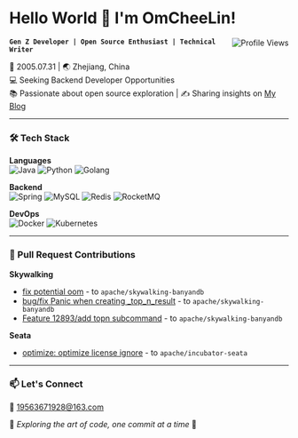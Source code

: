 # Hello World 👋 I'm OmCheeLin!

<img align="right" src="https://komarev.com/ghpvc/?username=YourGitHubUsername&color=blueviolet" alt="Profile Views" />

**`Gen Z Developer | Open Source Enthusiast | Technical Writer`**

🎂 2005.07.31 | 🌏 Zhejiang, China  
💻 Seeking Backend Developer Opportunities  
📚 Passionate about open source exploration | ✍️ Sharing insights on [My Blog](https://blog.csdn.net/2401_82540083)

---

### 🛠️ Tech Stack

**Languages**  
![Java](https://img.shields.io/badge/-Java-007396?logo=java&logoColor=white)
![Python](https://img.shields.io/badge/-Python-3776AB?logo=python&logoColor=white)
![Golang](https://img.shields.io/badge/-Go-00ADD8?logo=go&logoColor=white)

**Backend**  
![Spring](https://img.shields.io/badge/-Spring-6DB33F?logo=spring&logoColor=white)
![MySQL](https://img.shields.io/badge/-MySQL-4479A1?logo=mysql&logoColor=white)
![Redis](https://img.shields.io/badge/-Redis-DC382D?logo=redis&logoColor=white)
![RocketMQ](https://img.shields.io/badge/-RocketMQ-D77310?logo=apacherocketmq&logoColor=white)


**DevOps**  
![Docker](https://img.shields.io/badge/-Docker-2496ED?logo=docker&logoColor=white)
![Kubernetes](https://img.shields.io/badge/-Kubernetes-326CE5?logo=kubernetes&logoColor=white)

---

### 🚀 Pull Request Contributions

**Skywalking**
- [fix potential oom](https://github.com/apache/skywalking-banyandb/pull/674) - to `apache/skywalking-banyandb`
- [bug/fix Panic when creating _top_n_result](https://github.com/apache/skywalking-banyandb/pull/664) - to `apache/skywalking-banyandb`
- [Feature 12893/add topn subcommand](https://github.com/apache/skywalking-banyandb/pull/656) - to `apache/skywalking-banyandb`
  
**Seata**
- [optimize: optimize license ignore](https://github.com/apache/incubator-seata/pull/7372) - to `apache/incubator-seata`

---

### 📫 Let's Connect
📧 19563671928@163.com

🌟 _Exploring the art of code, one commit at a time_ 🌟
